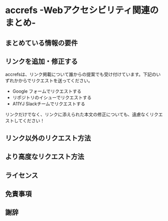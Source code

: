 # accrefs -Webアクセシビリティ関連のまとめ- 

## まとめている情報の要件

## リンクを追加・修正する

accrefsは、リンク掲載について誰からの提案でも受け付けています。下記のいずれかからでリクエストを送ってください。

- Google フォームでリクエストする
- リポジトリのイシューでリクエストする
- A11YJ Slackチームでリクエストする

リンクだけでなく、リンクに添えられた本文の修正についても、遠慮なくリクエストしてください！

## リンク以外のリクエスト方法

## より高度なリクエスト方法

## ライセンス

## 免責事項

## 謝辞